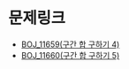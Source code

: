 # 문제링크

- [BOJ_11659(구간 합 구하기 4)](https://www.acmicpc.net/problem/11659)
- [BOJ_11660(구간 합 구하기 5)](https://www.acmicpc.net/problem/11660)